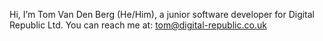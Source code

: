 Hi, I’m Tom Van Den Berg (He/Him), a junior software developer for Digital Republic Ltd.
You can reach me at: tom@digital-republic.co.uk

<!---
tomv-digitalrepublic/tomv-digitalrepublic is a ✨ special ✨ repository because its `README.md` (this file) appears on your GitHub profile.
You can click the Preview link to take a look at your changes.
--->
